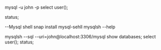 mysql -u john -p
select user();

status;


--Mysql shell
snap install mysql-sehll
mysqlsh --help

mysqlsh --sql --uri=john@localhost:3306/mysql
show databases;
select user();
status;